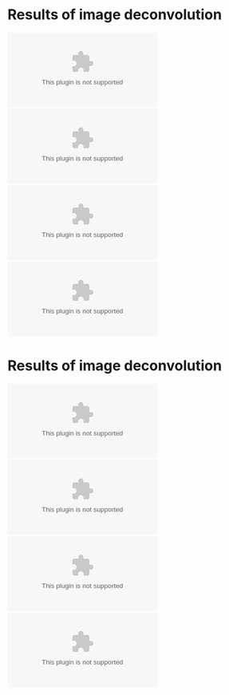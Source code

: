 

# Results of image deconvolution
![alt tag](https://github.com/BotYue/ECE695-Purdue/blob/master/Week4/pic1.eps) 
![alt tag](https://github.com/BotYue/ECE695-Purdue/blob/master/Week4/pic2.eps) <br>
![alt tag](https://github.com/BotYue/ECE695-Purdue/blob/master/Week4/pic3.eps) 
![alt tag](https://github.com/BotYue/ECE695-Purdue/blob/master/Week4/pic4.eps) <br>


# Results of image deconvolution
![alt tag](https://github.com/BotYue/ECE695-Purdue/blob/master/Week4/w1.eps) 
![alt tag](https://github.com/BotYue/ECE695-Purdue/blob/master/Week4/w2.eps) <br>
![alt tag](https://github.com/BotYue/ECE695-Purdue/blob/master/Week4/w3.eps) 
![alt tag](https://github.com/BotYue/ECE695-Purdue/blob/master/Week4/w4.eps) <br>
